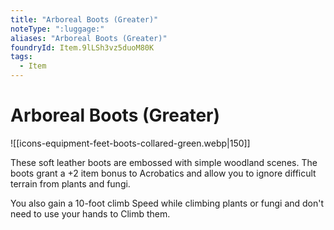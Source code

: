 ```yaml
---
title: "Arboreal Boots (Greater)"
noteType: ":luggage:"
aliases: "Arboreal Boots (Greater)"
foundryId: Item.9lLSh3vz5duoM80K
tags:
  - Item
---
```


# Arboreal Boots (Greater)
![[icons-equipment-feet-boots-collared-green.webp|150]]

These soft leather boots are embossed with simple woodland scenes. The boots grant a +2 item bonus to Acrobatics and allow you to ignore difficult terrain from plants and fungi.

You also gain a 10-foot climb Speed while climbing plants or fungi and don't need to use your hands to Climb them.
